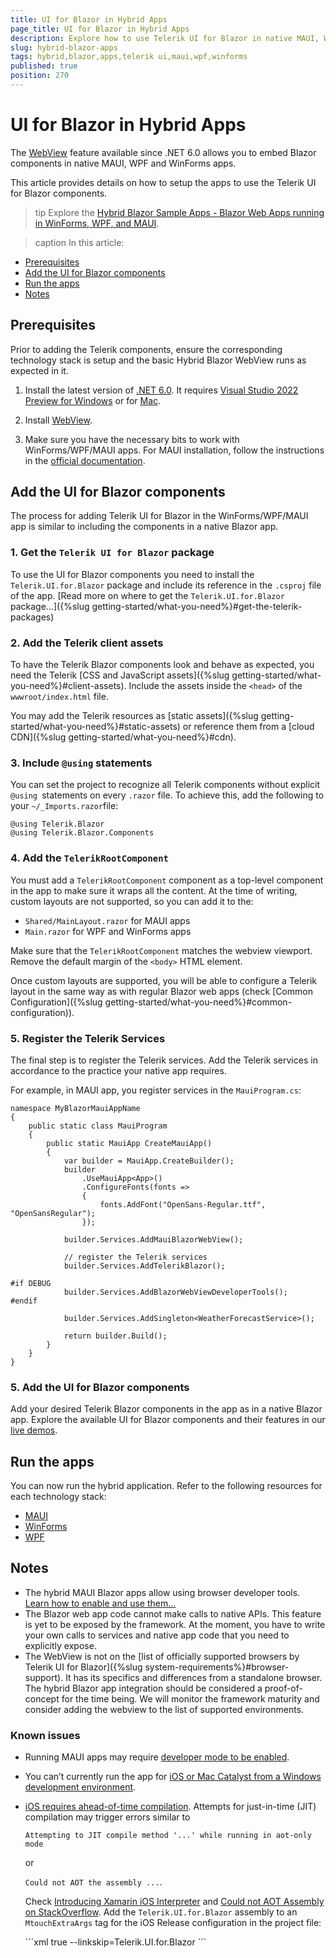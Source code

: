 ```yaml
---
title: UI for Blazor in Hybrid Apps
page_title: UI for Blazor in Hybrid Apps
description: Explore how to use Telerik UI for Blazor in native MAUI, WPF and WinForms apps.
slug: hybrid-blazor-apps
tags: hybrid,blazor,apps,telerik ui,maui,wpf,winforms
published: true
position: 270
---
```


# UI for Blazor in Hybrid Apps

The [WebView](https://devblogs.microsoft.com/dotnet/asp-net-core-updates-in-net-6-preview-3/#blazorwebview-controls-for-wpf-windows-forms) feature available since .NET 6.0 allows you to embed Blazor components in native MAUI, WPF and WinForms apps.

This article provides details on how to setup the apps to use the Telerik UI for Blazor components.

>tip Explore the [Hybrid Blazor Sample Apps - Blazor Web Apps running in WinForms, WPF, and MAUI](https://github.com/telerik/blazor-ui/tree/master/common/hybrid-blazor-apps).


>caption In this article:

* [Prerequisites](#prerequisites)
* [Add the UI for Blazor components](#add-the-ui-for-blazor-components)
* [Run the apps](#run-the-apps)
* [Notes](#notes)


## Prerequisites

Prior to adding the Telerik components, ensure the corresponding technology stack is setup and the basic Hybrid Blazor WebView runs as expected in it.


1. Install the latest version of [.NET 6.0](https://dotnet.microsoft.com/en-us/download/dotnet/6.0). It requires [Visual Studio 2022 Preview for Windows](https://visualstudio.microsoft.com/vs/preview/) or for [Mac](https://docs.microsoft.com/en-us/visualstudio/releasenotes/vs2019-mac-preview-relnotes).

1. Install [WebView](https://docs.microsoft.com/en-us/dotnet/maui/user-interface/controls/webview).

1. Make sure you have the necessary bits to work with WinForms/WPF/MAUI apps. For MAUI installation, follow the instructions in the [official documentation](https://docs.microsoft.com/en-us/dotnet/maui/get-started/first-app?pivots=devices-android).

## Add the UI for Blazor components

The process for adding Telerik UI for Blazor in the WinForms/WPF/MAUI app is similar to including the components in a native Blazor app.

### 1. Get the `Telerik UI for Blazor` package

To use the  UI for Blazor components you need to install the `Telerik.UI.for.Blazor` package and include its reference in the `.csproj` file of the app. [Read more on where to get the `Telerik.UI.for.Blazor` package...]({%slug getting-started/what-you-need%}#get-the-telerik-packages)

### 2. Add the Telerik client assets

To have the Telerik Blazor components look and behave as expected, you need the Telerik [CSS and JavaScript assets]({%slug getting-started/what-you-need%}#client-assets). Include the assets inside the `<head>` of the `wwwroot/index.html` file.

You may add the Telerik resources as [static assets]({%slug getting-started/what-you-need%}#static-assets) or reference them from a [cloud CDN]({%slug getting-started/what-you-need%}#cdn).

### 3. Include `@using` statements 

You can set the project to recognize all Telerik components without explicit `@using `statements on every `.razor` file. To achieve this, add the following to your `~/_Imports.razor`file:

````
@using Telerik.Blazor
@using Telerik.Blazor.Components
````

### 4. Add the `TelerikRootComponent`

You must add a `TelerikRootComponent` component as a top-level component in the app to make sure it wraps all the content. At the time of writing, custom layouts are not supported, so you can add it to the:

* `Shared/MainLayout.razor` for MAUI apps
* `Main.razor` for WPF and WinForms apps

Make sure that the `TelerikRootComponent` matches the webview viewport. Remove the default margin of the `<body>` HTML element.

Once custom layouts are supported, you will be able to configure a Telerik layout in the same way as with regular Blazor web apps (check [Common Configuration]({%slug getting-started/what-you-need%}#common-configuration)).

### 5. Register the Telerik Services

The final step is to register the Telerik services. Add the Telerik services in accordance to the practice your native app requires.

For example, in MAUI app, you register services in the `MauiProgram.cs`:

````CSHTML
namespace MyBlazorMauiAppName
{
    public static class MauiProgram
    {
        public static MauiApp CreateMauiApp()
        {
            var builder = MauiApp.CreateBuilder();
            builder
                .UseMauiApp<App>()
                .ConfigureFonts(fonts =>
                {
                    fonts.AddFont("OpenSans-Regular.ttf", "OpenSansRegular");
                });

            builder.Services.AddMauiBlazorWebView();

            // register the Telerik services
            builder.Services.AddTelerikBlazor();

#if DEBUG
            builder.Services.AddBlazorWebViewDeveloperTools();
#endif

            builder.Services.AddSingleton<WeatherForecastService>();

            return builder.Build();
        }
    }
}
````

### 5. Add the UI for Blazor components

Add your desired Telerik Blazor components in the app as in a native Blazor app. Explore the available UI for Blazor components and their features in our [live demos](https://demos.telerik.com/blazor-ui).


## Run the apps

You can now run the hybrid application. Refer to the following resources for each technology stack:

* [MAUI](https://docs.microsoft.com/en-us/dotnet/maui/get-started/first-app?pivots=devices-android)
* [WinForms](https://docs.microsoft.com/en-us/visualstudio/ide/create-csharp-winform-visual-studio?view=vs-2022#run-the-application)
* [WPF](https://docs.microsoft.com/en-us/dotnet/desktop/wpf/get-started/create-app-visual-studio?view=netdesktop-6.0#run-the-app)


## Notes

* The hybrid MAUI Blazor apps allow using browser developer tools. [Learn how to enable and use them...](https://docs.microsoft.com/en-us/aspnet/core/blazor/hybrid/developer-tools?view=aspnetcore-6.0&pivots=windows)
* The Blazor web app code cannot make calls to native APIs. This feature is yet to be exposed by the framework. At the moment, you have to write your own calls to services and native app code that you need to explicitly expose.
* The WebView is not on the [list of officially supported browsers by Telerik UI for Blazor]({%slug system-requirements%}#browser-support). It has its specifics and differences from a standalone browser. The hybrid Blazor app integration should be considered a proof-of-concept for the time being. We will monitor the framework maturity and consider adding the webview to the list of supported environments.

### Known issues

* Running MAUI apps may require [developer mode to be enabled](https://stackoverflow.com/questions/36324300/ensure-that-target-device-has-developer-mode-enabled-could-not-obtain-a-develop).
* You can’t currently run the app for [iOS or Mac Catalyst from a Windows development environment](https://devblogs.microsoft.com/dotnet/asp-net-core-updates-in-net-6-preview-4/#ios-and-mac-catalyst).
* [iOS requires ahead-of-time compilation](https://docs.microsoft.com/en-us/xamarin/ios/internals/limitations). Attempts for just-in-time (JIT) compilation may trigger errors similar to
    
    `Attempting to JIT compile method '...' while running in aot-only mode`
    
    or
    
    `Could not AOT the assembly ...`.
    
    Check [Introducing Xamarin iOS Interpreter](https://devblogs.microsoft.com/xamarin/introducing-xamarin-ios-interpreter/) and [Could not AOT Assembly on StackOverflow](https://stackoverflow.com/questions/56544520/could-not-aot-the-assembly-for-microsoft-csharp-dll-on-xamarin-ios/65809789#65809789). Add the `Telerik.UI.for.Blazor` assembly to an `MtouchExtraArgs` tag for the iOS Release configuration in the project file:

    <div class="skip-repl"></div>
    ```xml
    <PropertyGroup>
        <UseInterpreter>true</UseInterpreter>
        <MtouchExtraArgs>--linkskip=Telerik.UI.for.Blazor</MtouchExtraArgs>
    </PropertyGroup>
    ```
